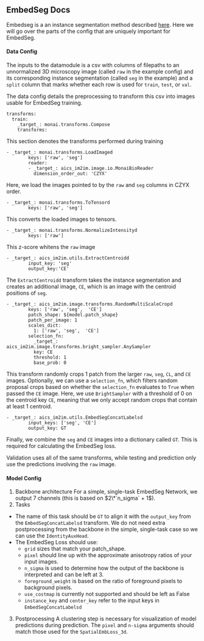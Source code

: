 ## EmbedSeg Docs

Embedseg is a an instance segmentation method described [here](https://juglab.github.io/EmbedSeg/). Here we will go over the parts of the config that are uniquely important for EmbedSeg.

#### Data Config

The inputs to the datamodule is a csv with columns of filepaths to an unnormalized 3D microscopy image (called `raw` in the example config) and its corresponding instance segmentation (called `seg` in the example) and a `split` column that marks whether each row is used for `train`, `test`, or `val`.

The data config details the preprocessing to transform this csv into images usable for EmbedSeg training.

```
transforms:
  train:
    _target_: monai.transforms.Compose
    transforms:
```

This section denotes the transforms performed during training

```
- _target_: monai.transforms.LoadImaged
        keys: ['raw', 'seg']
        reader:
        - _target_: aics_im2im.image.io.MonaiBioReader
          dimension_order_out: 'CZYX'
```

Here, we load the images pointed to by the `raw` and `seg` columns in CZYX order.

```
- _target_: monai.transforms.ToTensord
        keys: ['raw', 'seg']
```

This converts the loaded images to tensors.

```
- _target_: monai.transforms.NormalizeIntensityd
        keys: ['raw']
```

This z-score whitens the `raw` image

```
- _target_: aics_im2im.utils.ExtractCentroidd
        input_key: 'seg'
        output_key:'CE'
```

The `ExtractCentroidd` transform takes the instance segmentation and creates an additional image, `CE`, which is an image with the centroid positions of `seg`.

```
- _target_: aics_im2im.image.transforms.RandomMultiScaleCropd
        keys: ['raw', 'seg',  'CE']
        patch_shape: ${model.patch_shape}
        patch_per_image: 1
        scales_dict:
          1: ['raw', 'seg',  'CE']
        selection_fn:
          _target_: aics_im2im.image.transforms.bright_sampler.AnySampler
          key: CE
          threshold: 1
          base_prob: 0
```

This transform randomly crops 1 patch from the larger `raw`, `seg`, `CL`, and `CE` images. Optionally, we can use a `selection_fn`, which filters random proposal crops based on whether the `selection_fn` evaluates to `True` when passed the `CE` image. Here, we use `BrightSampler` with a threshold of 0 on the centroid key `CE`, meaning that we only accept random crops that contain at least 1 centroid.

```
- _target_: aics_im2im.utils.EmbedSegConcatLabelsd
        input_keys: ['seg', 'CE']
        output_key: GT
```

Finally, we combine the `seg` and `CE` images into a dictionary called `GT`. This is required for calculating the EmbedSeg loss.

Validation uses all of the same transforms, while testing and prediction only use the predictions involving the `raw` image.

#### Model Config

1. Backbone architecture
   For a simple, single-task EmbedSeg Network, we output 7 channels (this is based on $2\*`n_sigma` + 1$).
2. Tasks

- The name of this task should be `GT` to align it with the `output_key` from the `EmbedSegConcatLabelsd` transform. We do not need extra postprocessing from the backbone in the simple, single-task case so we can use the `IdentityAuxHead`.
- The EmbedSeg Loss should use:
  - `grid` sizes that match your patch_shape.
  - `pixel` should line up with the approximate anisotropy ratios of your input images.
  - `n_sigma` is used to determine how the output of the backbone is interpreted and can be left at 3.
  - `foreground_weight` is based on the ratio of foreground pixels to background pixels.
  - `use_costmap` is currently not supported and should be left as False
  - `instance_key` and `center_key` refer to the input keys in `EmbedSegConcatLabelsd`

3. Postprocessing
   A clustering step is necessary for visualization of model predictions during prediction. The `pixel` and `n-sigma` arguments should match those used for the `SpatialEmbLoss_3d`.
